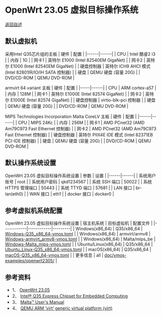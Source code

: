 # OpenWrt 23.05 虚拟目标操作系统
  [返回自述](https://gitcode.com/david921518/qkd-app/blob/gitcode/doc/vmos-examples/README.md)
  
## 默认虚拟机
 采用Intel Q35芯片组的主板
| 硬件 | 配置 |
|------|------|
| CPU | Intel 酷睿2 i3 |
| 内存 | 1G |
| 网卡1 | 英特尔 E1000 (Intel 82540EM GigaNet) |
| 网卡2 | 英特尔 E1000 (Intel 82540EM GigaNet) |
| 硬盘控制器 | 英特尔 ICH9 AHCI 模式 (Intel 82801IR/IO/IH SATA 控制器) |
| 硬盘 | QEMU 硬盘 (容量 20G) |
| DVD/CD-ROM | QEMU DVD-ROM |

armvirt 64 variant 主板
| 硬件 | 配置 |
|-----|------|
| CPU | ARM cortex-a57 |
| 内存 | 128M |
| 网卡1 | 英特尔 E1000E (Intel 82574 GigaNet) |
| 网卡2 | 英特尔 E1000E (Intel 82574 GigaNet) |
| 硬盘控制器 | virtio-blk-pci 控制器 |
| 硬盘 | QEMU 硬盘 (容量 20G) |
| DVD/CD-ROM | QEMU DVD-ROM |

MIPS Technologies Incorporation Malta CoreLV 主板
| 硬件 | 配置 |
|------|------|
| CPU | MIPS 24Kc |
| 内存 | 256M |
| 网卡1 | AMD PCnet32 (AMD Am79C973 Fast Ethernet 控制器) |
| 网卡2 | AMD PCnet32 (AMD Am79C973 Fast Ethernet 控制器) |
| 硬盘控制器 | 英特尔 PIIX4E IDE 模式 (Intel 82371EB PCI-IDE 控制器) |
| 硬盘 | QEMU 硬盘 (容量 20G) |
| DVD/CD-ROM | QEMU DVD-ROM |


## 默认操作系统设置
 OpenWrt 23.05 虚拟目标操作系统设置
| 参数 | 设置 |
|------|------|
| 系统用户账号 | root |
| 系统用户密码 | qkd1234567 |
| 系统 SSH 端口 | 50022 |
| 系统 HTTPS 管理端口 | 50443 |
| 系统 TTYD 端口 | 57681 |
| LAN 接口 | br-lan(eth0) |
| WAN 接口 | eth1 |
| docker 接口 | docker0 |

## 参考虚拟机系统配置
 OpenWrt 23.05 虚拟目标操作系统设置
| 宿主机系统 | 目标虚拟机 | 配置文件 |
|------------|------------|---------|
| Windows(x86_64) | Q35/x86_64 | [Windows-Q35_x86_64-vmos.toml](https://gitcode.com/david921518/qkd-app/blob/gitcode/doc/vmos-examples/OpenWrt2305/Windows-Q35_x86_64-vmos.toml) |
| Windows(x86_64) | armvirt/armv8 | [Windows-armvirt_armv8-vmos.toml](https://gitcode.com/david921518/qkd-app/blob/gitcode/doc/vmos-examples/OpenWrt2305/Windows-armvirt_armv8-vmos.toml) |
| Windows(x86_64) | Malta/mips_be | [Windows-Malta_mips-vmos.toml](https://gitcode.com/david921518/qkd-app/blob/gitcode/doc/vmos-examples/OpenWrt2305/Windows-Malta_mips-vmos.toml) |
| Ubuntu/Linux(x86_64) | Q35/x86_64 | [Ubuntu_Linux-Q35_x86_64-vmos.toml](https://gitcode.com/david921518/qkd-app/blob/gitcode/doc/vmos-examples/OpenWrt2305/Ubuntu_Linux-Q35_x86_64-vmos.toml) |
| macOS(x86_64) | Q35/x86_64 | [macOS-Q35_x86_64-vmos.toml](https://gitcode.com/david921518/qkd-app/blob/gitcode/doc/vmos-examples/OpenWrt2305/macOS-Q35_x86_64-vmos.toml) |
| 更多信息 | all | [doc/vmos-examples/openwrt2305/](https://gitcode.com/david921518/qkd-app/blob/gitcode/doc/vmos-examples/OpenWrt2305/README.md) |

## 参考资料
- 1、 [OpenWrt 23.05](https://openwrt.org/zh/releases/23.05/start)
- 2、 [Intel® Q35 Express Chipset for Embedded Computing](https://www.intel.cn/content/dam/www/public/us/en/documents/product-briefs/q35-chipset-brief.pdf)
- 3、 [Malta™ User's Manual](https://it.uu.se/edu/course/homepage/datsystDV/ht07/project/tools/machinedata/malta-board.pdf)
- 4、 [QEMU ARM ‘virt’ generic virtual platform (virt)](https://www.qemu.org/docs/master/system/arm/virt.html)

